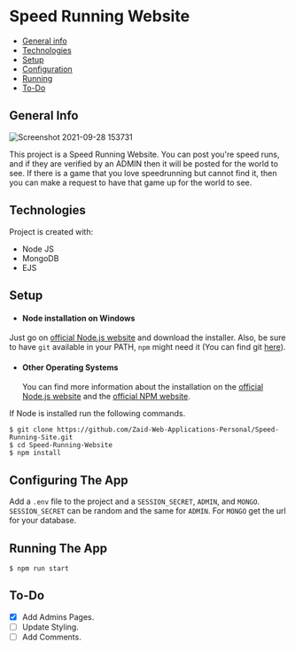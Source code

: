 # Speed Running Website

- [General info](#general-info)
- [Technologies](#technologies)
- [Setup](#setup)
- [Configuration](#configuring-the-app)
- [Running](#running-the-app)
- [To-Do](#to-do)

## General Info

![Screenshot 2021-09-28 153731](https://user-images.githubusercontent.com/64388455/135175159-23ebd274-bec1-4815-af38-7afb0c6bea0b.png)

This project is a Speed Running Website. You can post you're speed runs, and if they are verified by an ADMIN then it will be posted for the world to see. If there is a game that you love speedrunning but cannot find it, then you can make a request to have that game up for the world to see.

## Technologies

Project is created with:

- Node JS
- MongoDB
- EJS

## Setup

- #### Node installation on Windows

Just go on [official Node.js website](https://nodejs.org/) and download the installer.
Also, be sure to have `git` available in your PATH, `npm` might need it (You can find git [here](https://git-scm.com/)).

- #### Other Operating Systems
  You can find more information about the installation on the [official Node.js website](https://nodejs.org/) and the [official NPM website](https://npmjs.org/).

If Node is installed run the following commands.

    $ git clone https://github.com/Zaid-Web-Applications-Personal/Speed-Running-Site.git
    $ cd Speed-Running-Website
    $ npm install

## Configuring The App

Add a `.env` file to the project and a `SESSION_SECRET`, `ADMIN`, and `MONGO`. `SESSION_SECRET` can be random and the same for `ADMIN`. For `MONGO` get the url for your database.

## Running The App

    $ npm run start

## To-Do

- [x] Add Admins Pages.
- [ ] Update Styling.
- [ ] Add Comments.
